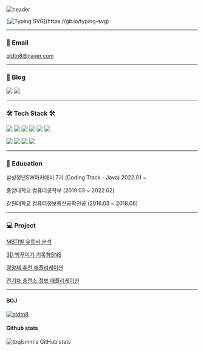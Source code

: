 ![header](https://capsule-render.vercel.app/api?type=waving&color=timeAuto&text=Noh%20SuBin&height=300&fontSize=60)


[![Typing SVG](https://readme-typing-svg.demolab.com?font=Fira+Code&size=30&pause=1000&color=000000E6&vCenter=true&width=435&height=60&lines=%F0%9F%91%A9%F0%9F%8F%BB%E2%80%8D%F0%9F%92%BB+About+Me!)](https://git.io/typing-svg)

---

### 📮 Email

qldtn8@naver.com

---

### 📑 Blog

[<img src="https://img.shields.io/badge/Tistory-000000?style=flat&logo=Tistory&logoColor=white" />](https://qldtn8.tistory.com/) [<img src="https://img.shields.io/badge/Naver-03C75A?style=flat&logo=Naver&logoColor=white" />](https://blog.naver.com/qldtn8)

---

### 🛠 Tech Stack 🛠

<img src="https://img.shields.io/badge/Java-6DB33F?style=flat-square&logo=Java&logoColor=black"/> <img src="https://img.shields.io/badge/SpringBoot-6DB33F?style=flat-square&logo=SpringBoot&logoColor=white"/> <img src="https://img.shields.io/badge/SpringSecurity-6DB33F?style=flat-square&logo=SpringSecurity&logoColor=white"/> <img src="https://img.shields.io/badge/SpringRestDocs-6DB33F?style=flat-square&logo=SpringRestDocs&logoColor=black"/> <img src="https://img.shields.io/badge/MySQL-4479A1?style=flat-square&logo=MySQL&logoColor=white"/> <img src="https://img.shields.io/badge/MariaDB-003545?style=flat-square&logo=MariaDB&logoColor=white"/>

  <img src="https://img.shields.io/badge/Amazon RDS-527FFF?style=flat-square&logo=Amazon RDS&logoColor=white"/> <img src="https://img.shields.io/badge/Redis-DC382D?style=flat-square&logo=Redis&logoColor=white"/> <img src="https://img.shields.io/badge/Amazon S3-569A31?style=flat-square&logo=Amazon S3&logoColor=white"/> <img src="https://img.shields.io/badge/Elasticsearch-005571?style=flat-square&logo=Elasticsearch&logoColor=white"/>

---

### 🏫 Education

삼성청년SW아카데미 7기 (Coding Track - Java) 2022.01 ~
  
중앙대학교 컴퓨터공학부 (2019.03 ~ 2022.02)
  
강원대학교 컴퓨터정보통신공학전공 (2016.03 ~ 2018.06)

---

### 💻 Project

[MBTI별 유튜버 분석](https://github.com/tbqlsmm/YUTI)

[3D 방꾸미기 기록형SNS](https://github.com/InfoMansion/InfoMansion)

[영양제 추천 애플리케이션](https://github.com/Capstone2021-2)

[전기차 충전소 정보 애플리케이션](https://github.com/Capstone2021-1)

---

#### BOJ

[![qldtn8](http://mazassumnida.wtf/api/generate_badge?boj=qldtn8)](https://solved.ac/qldtn8)

#### Github stats
  
![tbqlsmm's GitHub stats](https://github-readme-stats.vercel.app/api?username=tbqlsmm&theme=swift&show_icons=true)
